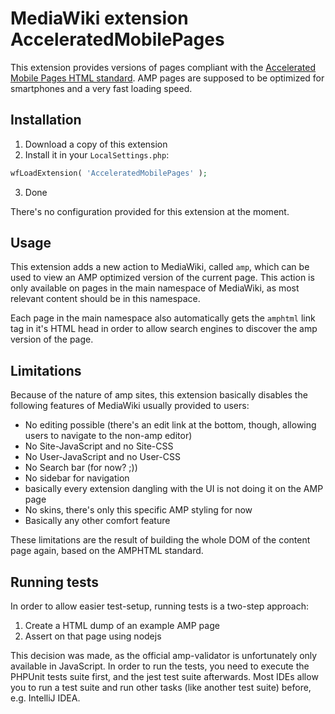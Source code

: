 # MediaWiki extension AcceleratedMobilePages

This extension provides versions of pages compliant with the [Accelerated Mobile Pages HTML standard](https://amp.dev/).
AMP pages are supposed to be optimized for smartphones and a very fast loading speed.

## Installation

1. Download a copy of this extension
2. Install it in your `LocalSettings.php`:
```php
wfLoadExtension( 'AcceleratedMobilePages' );
```
3. Done

There's no configuration provided for this extension at the moment.

## Usage

This extension adds a new action to MediaWiki, called `amp`, which can be used to view an AMP optimized version of the current page.
This action is only available on pages in the main namespace of MediaWiki, as most relevant content should be in this namespace.

Each page in the main namespace also automatically gets the `amphtml` link tag in it's HTML head in order to allow search engines to discover the amp version of the page.

## Limitations

Because of the nature of amp sites, this extension basically disables the following features of MediaWiki usually provided to users:
* No editing possible (there's an edit link at the bottom, though, allowing users to navigate to the non-amp editor)
* No Site-JavaScript and no Site-CSS
* No User-JavaScript and no User-CSS
* No Search bar (for now? ;))
* No sidebar for navigation
* basically every extension dangling with the UI is not doing it on the AMP page
* No skins, there's only this specific AMP styling for now
* Basically any other comfort feature

These limitations are the result of building the whole DOM of the content page again, based on the AMPHTML standard.

## Running tests

In order to allow easier test-setup, running tests is a two-step approach:
1. Create a HTML dump of an example AMP page
2. Assert on that page using nodejs

This decision was made, as the official amp-validator is unfortunately only available in JavaScript.
In order to run the tests, you need to execute the PHPUnit tests suite first, and the jest test suite afterwards.
Most IDEs allow you to run a test suite and run other tasks (like another test suite) before, e.g. IntelliJ IDEA.
